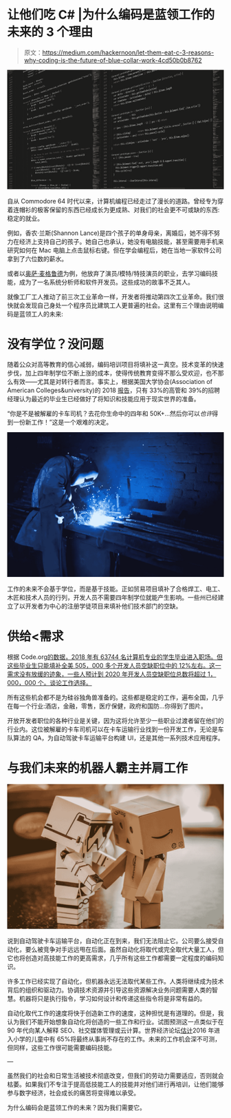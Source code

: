 # 让他们吃 C# |为什么编码是蓝领工作的未来的 3 个理由

> 原文：<https://medium.com/hackernoon/let-them-eat-c-3-reasons-why-coding-is-the-future-of-blue-collar-work-4cd50b0b8762>

![](img/26bbf153322fd625ef7f7e52d9ea0292.png)

自从 Commodore 64 时代以来，计算机编程已经走过了漫长的道路。曾经专为穿着连帽衫的极客保留的东西已经成长为更成熟、对我们的社会更不可或缺的东西:稳定的就业。

例如，香农·兰斯(Shannon Lance)是四个孩子的单身母亲，离婚后，她不得不努力在经济上支持自己的孩子。她自己也承认，她没有电脑技能，甚至需要用手机来研究如何在 Mac 电脑上点击鼠标右键。但在学会编程后，她在当地一家软件公司拿到了六位数的薪水。

或者以[奥萨·麦格鲁德](https://technical.ly/dc/2017/11/06/ausar-mcruder-python/)为例，他放弃了演员/模特/特技演员的职业，去学习编码技能，成为了一名系统分析师和软件开发员。这些成功的故事不乏其人。

就像工厂工人推动了前三次工业革命一样，开发者将推动第四次工业革命。我们很快就会发现自己身处一个程序员比建筑工人更普遍的社会。这里有三个理由说明编码是蓝领工人的未来:

# **没有学位？没问题**

随着公众对高等教育的信心减弱，编码培训项目将填补这一真空。技术变革的快速步伐，加上四年制学位不断上涨的成本，使得传统教育变得不那么受欢迎，也不那么有效——尤其是对转行者而言。事实上，根据美国大学协会(Association of American Colleges&university)的 2018 [报告](https://www.aacu.org/sites/default/files/files/LEAP/2018EmployerResearchReport.pdf)，只有 33%的高管和 39%的招聘经理认为最近的毕业生已经做好了将知识和技能应用于现实世界的准备。

“你是不是被解雇的卡车司机？去花你生命中的四年和 50K+…然后你可以*也许*得到一份新工作！”这是一个艰难的决定。

![](img/2631df39d305269af1a91e3c26d7c70a.png)

工作的未来不会基于学位，而是基于技能。正如贸易项目填补了合格焊工、电工、木匠和技术人员的行列，开发人员不需要四年制学位就能产生影响。一些州已经建立了以开发者为中心的注册学徒项目来填补他们技术部门的空缺。

# **供给<需求**

根据 Code.org[的数据，2018 年有 63744 名计算机专业的学生毕业进入职场。但这些毕业生只能填补全美 505，000 多个开发人员空缺职位中的 12%左右。这一需求没有放缓的迹象，一些人预计到 2020 年开发人员空缺职位总数将超过 1，000，000 个。谈论工作选择。](https://code.org/promote)

所有这些机会都不是为硅谷独角兽准备的。这些都是稳定的工作，遍布全国，几乎在每一个行业:酒店，金融，零售，医疗保健，政府和国防…你得到了图片。

开放开发者职位的各种行业是关键，因为这将允许至少一些职业过渡者留在他们的行业内。这位被解雇的卡车司机可以在卡车运输行业找到一份开发工作，无论是车队算法的 QA，为自动驾驶卡车运输平台构建 UI，还是其他一系列技术应用程序。

# **与我们未来的机器人霸主并肩工作**

![](img/efc64018936e372e419a3882cae2cb35.png)

说到自动驾驶卡车运输平台，自动化正在到来，我们无法阻止它。公司要么接受自动化，要么被竞争对手远远甩在后面。虽然自动化将取代或完全取代大量工人，但它也将创造对高技能工作的更高需求，几乎所有这些工作都需要一定程度的编码知识。

许多工作已经实现了自动化，但机器永远无法取代某些工作。人类将继续成为技术背后的组织和驱动力。协调技术资源并引导这些资源解决业务问题需要人类的智慧。机器将只是执行指令，学习如何设计和传递这些指令将是非常有益的。

自动化取代工作的速度将快于创造新工作的速度，这种担忧是有道理的。但是，我认为我们不能开始想象自动化将创造的一些工作和行业。试图预测这一点类似于在 90 年代向某人解释 SEO、社交媒体管理或云计算。世界经济论坛[估计](http://reports.weforum.org/future-of-jobs-2016/chapter-1-the-future-of-jobs-and-skills/)2016 年进入小学的儿童中有 65%将最终从事尚不存在的工作。未来的工作机会深不可测，但同样，这些工作很可能需要编码技能。

—

虽然我们的社会和日常生活被技术彻底改变，但我们的劳动力需要适应，否则就会枯萎。如果我们不专注于提高低技能工人的技能并对他们进行再培训，让他们能够参与数字经济，社会成长的痛苦将变得难以承受。

为什么编码会是蓝领工作的未来？因为我们需要它。